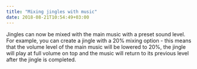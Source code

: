 ```yaml
---
title: "Mixing jingles with music"
date: 2018-08-21T10:54:49+03:00
---
```


Jingles can now be mixed with the main music with a preset sound level. For example, you can create a jingle with a 20% mixing option - this means that the volume level of the main music will be lowered to 20%, the jingle will play at full volume on top and the music will return to its previous level after the jingle is completed.